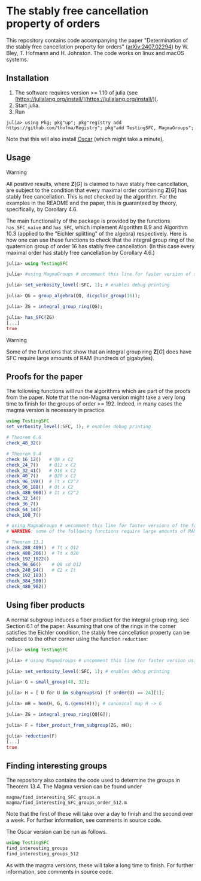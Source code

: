 # The stably free cancellation property of orders

This repository contains code accompanying the paper "Determination of the stably free cancellation property for orders" ([arXiv:2407.02294](https://arxiv.org/abs/2407.02294))
by W. Bley, T. Hofmann and H. Johnston. The code works on linux and macOS systems.

## Installation

1. The software requires version >= 1.10 of julia (see [https://julialang.org/install/](https://julialang.org/install/)).
3. Start julia.
2. Run
```julia-repl
julia> using Pkg; pkg"up"; pkg"registry add https://github.com/thofma/Registry"; pkg"add TestingSFC, MagmaGroups";
```
Note that this will also install [Oscar](https://github.com/oscar-system/Oscar.jl/) (which might take a minute).

## Usage

> [!WARNING]  
> All positive results, where $\mathbf{Z}[G]$ is claimed to have stably free cancellation, are subject to the condition that every maximal order containing $\mathbf{Z}[G]$ has stably free cancellation. This is not checked by the algorithm. For the examples in the README and the paper, this is guaranteed by theory, specifically, by Corollary 4.6.

The main functionality of the package is provided by the functions `has_SFC_naive` and `has_SFC`, which implement Algorithm 8.9 and Algorithm 10.3 (applied to the "Eichler splitting" of the algebra) respectively. Here is how one can use these functions to check that the integral group ring of the quaternion group of order $16$ has stably free cancellation. (In this case every maximal order has stably free cancellation by Corollary 4.6.)

```julia
julia> using TestingSFC

julia> #using MagmaGroups # uncomment this line for faster version of some functions using magma subroutines

julia> set_verbosity_level(:SFC, 1); # enables debug printing

julia> QG = group_algebra(QQ, dicyclic_group(16));

julia> ZG = integral_group_ring(QG);

julia> has_SFC(ZG)
[...]
true
```

> [!WARNING]  
> Some of the functions that show that an integral group ring $\mathbf{Z}[G]$ does have SFC require large amounts of RAM (hundreds of gigabytes). 
 
## Proofs for the paper

The following functions will run the algorithms which are part of the proofs from the paper. Note that the non-Magma version might take a very long time to finish for the groups of order >= 192. Indeed, in many cases the magma version is necessary in practice.

```julia
using TestingSFC
set_verbosity_level(:SFC, 1); # enables debug printing

# Theorem 6.6
check_48_32()

# Theorem 9.4
check_16_12()   # Q8 x C2
check_24_7()    # Q12 x C2
check_32_41()   # Q16 x C2
check_40_7()    # Q20 x C2
check_96_198()  # Tt x C2^2
check_96_188()  # Ot x C2
check_480_960() # It x C2^2
check_32_14()
check_36_7()
check_64_14()
check_100_7()

# using MagmaGroups # uncomment this line for faster versions of the following functions using magma subroutines; for several of the functions, this is necessary in practice
# WARNING: some of the following functions require large amounts of RAM to finish (hundreds of gigabytes)

# Theorem 13.1
check_288_409()  # Tt x Q12
check_480_266()  # Tt x Q20
check_192_1022()
check_96_66()    # Q8 sd Q12
check_240_94()   # C2 x It
check_192_183()
check_384_580()
check_480_962()
```

## Using fiber products

A normal subgroup induces a fiber product for the integral group ring, see Section 6.1 of the paper. Assuming that one of the rings in the corner satisfies the Eichler condition, the stably free cancellation property can be reduced to the other corner using the function `reduction`:

```julia
julia> using TestingSFC

julia> # using MagmaGroups # uncomment this line for faster version using magma subroutines

julia> set_verbosity_level(:SFC, 1); # enables debug printing

julia> G = small_group(48, 32);

julia> H = [ U for U in subgroups(G) if order(U) == 24][1];

julia> mH = hom(H, G, G.(gens(H))); # canonical map H -> G

julia> ZG = integral_group_ring(QQ[G]);

julia> F = fiber_product_from_subgroup(ZG, mH);

julia> reduction(F)
[...]
true
```

## Finding interesting groups

The repository also contains the code used to determine the groups in Theorem 13.4. The Magma version can be found under
```
magma/find_interesting_SFC_groups.m
magma/find_interesting_SFC_groups_order_512.m
```
Note that the first of these will take over a day to finish and the second over a week.
For further information, see comments in source code.

The Oscar version can be run as follows. 
```julia
using TestingSFC
find_interesting_groups
find_interesting_groups_512
```
As with the magma versions, these will take a long time to finish. For further information, see comments in source code.
